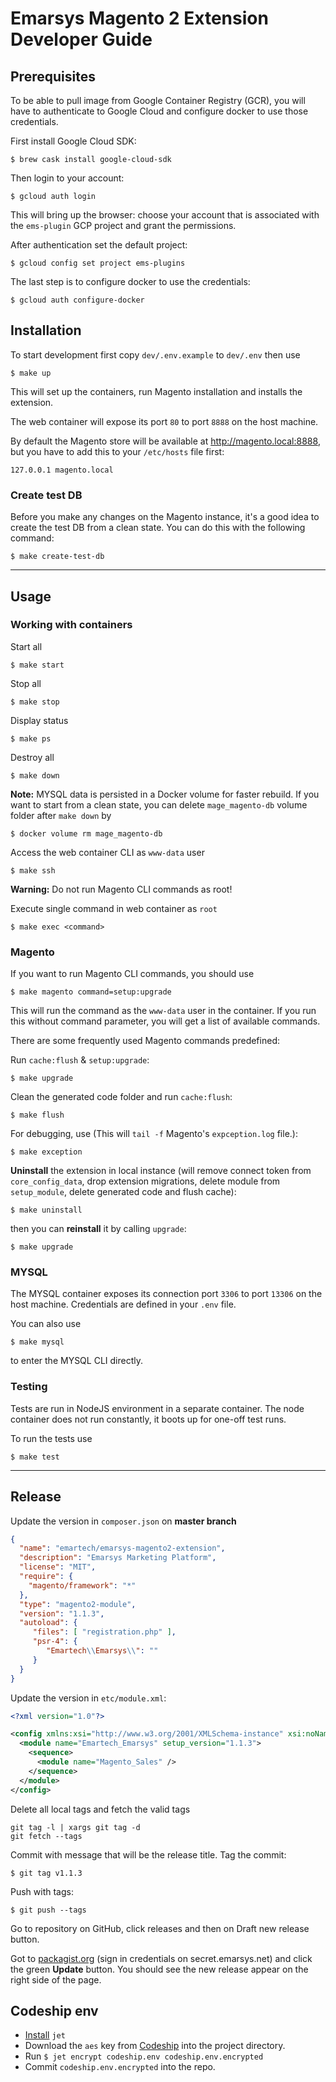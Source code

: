 # Emarsys Magento 2 Extension Developer Guide

## Prerequisites
To be able to pull image from Google Container Registry (GCR), you will have to authenticate to Google Cloud and
 configure docker to use those credentials.

First install Google Cloud SDK:
```
$ brew cask install google-cloud-sdk
```
Then login to your account:
```
$ gcloud auth login
```
This will bring up the browser: choose your account that is associated with the `ems-plugin` GCP project and grant the permissions.

After authentication set the default project:
```
$ gcloud config set project ems-plugins
```
The last step is to configure docker to use the credentials:
```
$ gcloud auth configure-docker
```

## Installation
To start development first copy `dev/.env.example` to `dev/.env` then use
```
$ make up
```
This will set up the containers, run Magento installation and installs the extension.

The web container will expose its port `80` to port `8888` on the host machine.

By default the Magento store will be available at http://magento.local:8888, but you have to add this to your `/etc/hosts` file first:
```
127.0.0.1 magento.local
```

### Create test DB
Before you make any changes on the Magento instance, it's a good idea to create the test DB from a clean state. You can do this with the following command:
```
$ make create-test-db
```

---
## Usage
### Working with containers
Start all
```
$ make start
```
Stop all
```
$ make stop
```
Display status
```
$ make ps
```
Destroy all
```
$ make down
```
**Note:** MYSQL data is persisted in a Docker volume for faster rebuild. If you want to start from a clean state, you can delete `mage_magento-db` volume folder after `make down` by
```
$ docker volume rm mage_magento-db
```

Access the web container CLI as `www-data` user
```
$ make ssh
```
**Warning:** Do not run Magento CLI commands as root!

Execute single command in web container as `root`
```
$ make exec <command>
```

### Magento
If you want to run Magento CLI commands, you should use
```
$ make magento command=setup:upgrade
```
This will run the command as the `www-data` user in the container. If you run this without command parameter, you will get a list of available commands.

There are some frequently used Magento commands predefined:

Run `cache:flush` & `setup:upgrade`:
```
$ make upgrade
```

Clean the generated code folder and run `cache:flush`:
```
$ make flush
```

For debugging, use (This will `tail -f` Magento's `expception.log` file.):
```
$ make exception
```

**Uninstall** the extension in local instance (will remove connect token from `core_config_data`, drop extension migrations, delete module from `setup_module`, delete generated code and flush cache):
```
$ make uninstall
```
then you can **reinstall** it by calling `upgrade`:
```
$ make upgrade
```

### MYSQL
The MYSQL container exposes its connection port `3306` to port `13306` on the host machine. Credentials are defined in your `.env` file.

You can also use
```
$ make mysql
```
to enter the MYSQL CLI directly.

### Testing
Tests are run in NodeJS environment in a separate container. The node container does not run constantly, it boots up for one-off test runs.

To run the tests use
```
$ make test
```

---
## Release

Update the version in `composer.json` on **master branch**
```json
{
  "name": "emartech/emarsys-magento2-extension",
  "description": "Emarsys Marketing Platform",
  "license": "MIT",
  "require": {
    "magento/framework": "*"
  },
  "type": "magento2-module",
  "version": "1.1.3",
  "autoload": {
     "files": [ "registration.php" ],
     "psr-4": {
        "Emartech\\Emarsys\\": ""
     }
  }
}
```

Update the version in `etc/module.xml`:
```xml
<?xml version="1.0"?>

<config xmlns:xsi="http://www.w3.org/2001/XMLSchema-instance" xsi:noNamespaceSchemaLocation="urn:magento:framework:Module/etc/module.xsd">
  <module name="Emartech_Emarsys" setup_version="1.1.3">
    <sequence>
      <module name="Magento_Sales" />
    </sequence>
  </module>
</config>
```

Delete all local tags and fetch the valid tags
```
git tag -l | xargs git tag -d
git fetch --tags
```

Commit with message that will be the release title. Tag the commit:
```
$ git tag v1.1.3
```

Push with tags:
```
$ git push --tags
```

Go to repository on GitHub, click releases and then on Draft new release button.

Got to [packagist.org](https://packagist.org/packages/emartech/emarsys-magento2-extension) (sign in credentials on secret.emarsys.net) and click the green **Update** button. You should see the new release appear on the right side of the page.

## Codeship env
* [Install](https://documentation.codeship.com/pro/jet-cli/installation/) `jet`
* Download the `aes` key from [Codeship](https://app.codeship.com/projects/290273/configure) into the project directory.
* Run `$ jet encrypt codeship.env codeship.env.encrypted`
* Commit `codeship.env.encrypted` into the repo.

